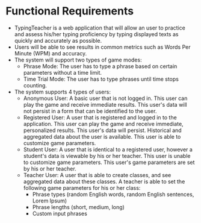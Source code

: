 # Functional Requirements
- TypingTeacher is a web application that will allow an user to practice and assess his/her typing proficiency by typing displayed texts as quickly and accurately as possible.   
- Users will be able to see results in common metrics such as Words Per Minute (WPM) and accuracy.
- The system will support two types of game modes:
  - Phrase Mode: The user has to type a phrase based on certain parameters without a time limit.
  - Time Trial Mode: The user has to type phrases until time stops counting.
- The system supports 4 types of users:
  - Anonymous User: A basic user that is not logged in. This user can play the game and receive immediate results. This user's data will not persist in a form that can be identified to the user.
  - Registered User: A user that is registered and logged in to the application. This user can play the game and receive immediate, personalized results. This user's data will persist. Historical and aggregated data about the user is available. This user is able to customize game parameters.
  - Student User: A user that is identical to a registered user, however a student's data is viewable by his or her teacher. This user is unable to customize game parameters. This user's game parameters are set by his or her teacher.
  - Teacher User: A user that is able to create classes, and see aggregated data about these classes. A teacher is able to set the following game parameters for his or her class:
    - Phrase types (random English words, random English sentences, Lorem Ipsum)
    - Phrase lengths (short, medium, long)
    - Custom input phrases

